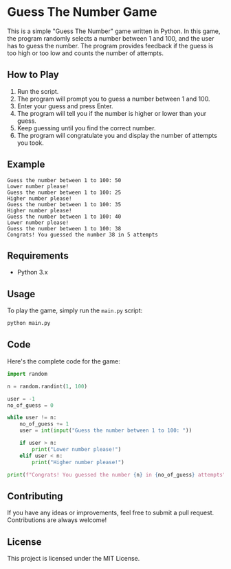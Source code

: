 # Guess The Number Game

This is a simple "Guess The Number" game written in Python. In this game, the program randomly selects a number between 1 and 100, and the user has to guess the number. The program provides feedback if the guess is too high or too low and counts the number of attempts.

## How to Play

1. Run the script.
2. The program will prompt you to guess a number between 1 and 100.
3. Enter your guess and press Enter.
4. The program will tell you if the number is higher or lower than your guess.
5. Keep guessing until you find the correct number.
6. The program will congratulate you and display the number of attempts you took.

## Example

```
Guess the number between 1 to 100: 50
Lower number please!
Guess the number between 1 to 100: 25
Higher number please!
Guess the number between 1 to 100: 35
Higher number please!
Guess the number between 1 to 100: 40
Lower number please!
Guess the number between 1 to 100: 38
Congrats! You guessed the number 38 in 5 attempts
```

## Requirements

- Python 3.x

## Usage

To play the game, simply run the `main.py` script:

```bash
python main.py
```

## Code

Here's the complete code for the game:

```python
import random

n = random.randint(1, 100)

user = -1
no_of_guess = 0

while user != n:
    no_of_guess += 1
    user = int(input("Guess the number between 1 to 100: "))

    if user > n:
        print("Lower number please!")
    elif user < n:
        print("Higher number please!")

print(f"Congrats! You guessed the number {n} in {no_of_guess} attempts")
```

## Contributing

If you have any ideas or improvements, feel free to submit a pull request. Contributions are always welcome!

## License

This project is licensed under the MIT License.